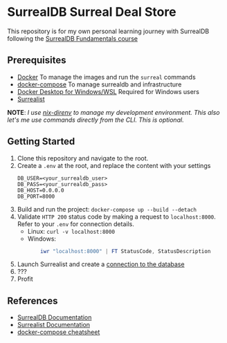 # SurrealDB Surreal Deal Store

This repository is for my own personal learning journey with SurrealDB following the [SurrealDB Fundamentals course]('https://surrealdb.com/learn/fundamentals')

## Prerequisites

- [Docker]('https://www.docker.com/get-started/') To manage the images and run the `surreal` commands
- [docker-compose]('https://docs.docker.com/compose/') To manage surrealdb and infrastructure
- [Docker Desktop for Windows/WSL]('https://learn.microsoft.com/en-us/virtualization/windowscontainers/deploy-containers/set-up-linux-containers') Required for Windows users
- [Surrealist]('https://surrealdb.com/docs/surrealist')

**NOTE**: _I use [nix-direnv]('https://github.com/nix-community/nix-direnv') to manage my development environment. This also let's me use commands directly from the CLI. This is optional._

## Getting Started

1. Clone this repository and navigate to the root.
2. Create a `.env` at the root, and replace the content with your settings
   ```text
   DB_USER=<your_surrealdb_user>
   DB_PASS=<your_surrealdb_pass>
   DB_HOST=0.0.0.0
   DB_PORT=8000
   ```
3. Build and run the project: `docker-compose up --build --detach`
4. Validate `HTTP 200` status code by making a request to `localhost:8000`. Refer to your `.env` for connection details.
   - Linux: `curl -v localhost:8000`
   - Windows:
     ```powershell
         iwr "localhost:8000" | FT StatusCode, StatusDescription
     ```
5. Launch Surrealist and create a [connection to the database]('https://surrealdb.com/docs/surrealist/getting-started#connections')
6. ???
7. Profit

## References

- [SurrealDB Documentation]('https://surrealdb.com/docs/surrealdb')
- [Surrealist Documentation]('https://surrealdb.com/docs/surrealist')
- [docker-compose cheatsheet]('https://devhints.io/docker-compose')
